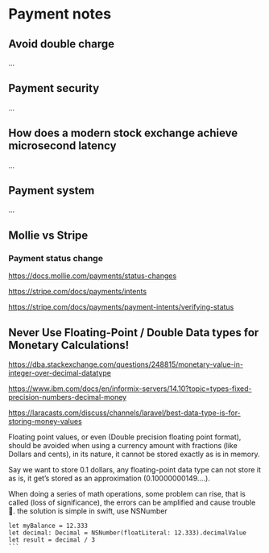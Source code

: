 # Payment notes 

## Avoid double charge
...

## Payment security
...

## How does a modern stock exchange achieve microsecond latency 
...

## Payment system
...

## Mollie vs Stripe

### Payment status change 

https://docs.mollie.com/payments/status-changes

https://stripe.com/docs/payments/intents

https://stripe.com/docs/payments/payment-intents/verifying-status


## Never Use Floating-Point / Double Data types for Monetary Calculations!

https://dba.stackexchange.com/questions/248815/monetary-value-in-integer-over-decimal-datatype

https://www.ibm.com/docs/en/informix-servers/14.10?topic=types-fixed-precision-numbers-decimal-money

https://laracasts.com/discuss/channels/laravel/best-data-type-is-for-storing-money-values

Floating point values, or even (Double precision floating point format), should be avoided when using a currency amount with fractions (like Dollars and cents), in its nature, it cannot be stored exactly as is in memory. 

Say we want to store 0.1 dollars, any floating-point data type can not store it as is, it get’s stored as an approximation (0.10000000149….). 

When doing a series of math operations, some problem can rise, that is called (loss of significance), the errors can be amplified and cause trouble 🧐.
the solution is simple in swift, use NSNumber

````
let myBalance = 12.333
let decimal: Decimal = NSNumber(floatLiteral: 12.333).decimalValue
let result = decimal / 3
```